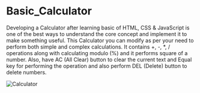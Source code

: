 # Basic_Calculator

Developing a Calculator after learning basic of HTML, CSS & JavaScript is one of the best
ways to understand the core concept and implement it to make something useful.
This Calculator you can modify as per your need to perform both simple and complex
calculations. It contains +, -, *, / operations along with calculating modulo (%) and
it performs square of a number. Also, have AC (All Clear) button to clear the current text
and Equal key for performing the operation and also perform DEL (Delete) button to delete numbers.

![Calculator](https://github.com/viswajitverma/Calculator/assets/114184311/2eea2d4c-7884-4f36-b690-5fdeb45eb4b0)
